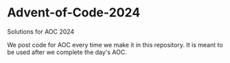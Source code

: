 # Advent-of-Code-2024
Solutions for AOC 2024

We post code for AOC every time we make it in this repository. It is meant to be used after we complete the day's AOC. 
